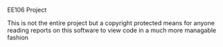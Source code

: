 EE106 Project


This is not the entire project but a copyright protected means for anyone reading reports on this software to view code in a much more managable fashion
